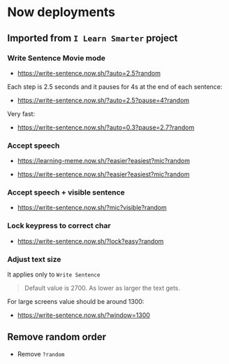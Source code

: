 # Now deployments

## Imported from `I Learn Smarter` project

### Write Sentence Movie mode

- https://write-sentence.now.sh/?auto=2.5?random

Each step is 2.5 seconds and it pauses for 4s at the end of each sentence:

- https://write-sentence.now.sh/?auto=2.5?pause=4?random

Very fast:

- https://write-sentence.now.sh/?auto=0.3?pause=2.7?random

### Accept speech

- https://learning-meme.now.sh/?easier?easiest?mic?random

- https://write-sentence.now.sh/?easier?easiest?mic?random

### Accept speech + visible sentence

- https://write-sentence.now.sh/?mic?visible?random

### Lock keypress to correct char

- https://write-sentence.now.sh/?lock?easy?random

### Adjust text size

It applies only to `Write Sentence`

> Default value is 2700. As lower as larger the text gets.

For large screens value should be around 1300:

- https://write-sentence.now.sh/?window=1300

## Remove random order

- Remove `?random`
